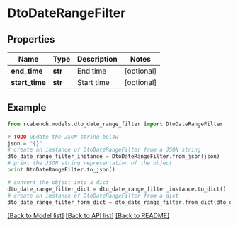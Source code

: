 # DtoDateRangeFilter


## Properties

Name | Type | Description | Notes
------------ | ------------- | ------------- | -------------
**end_time** | **str** | End time | [optional] 
**start_time** | **str** | Start time | [optional] 

## Example

```python
from rcabench.models.dto_date_range_filter import DtoDateRangeFilter

# TODO update the JSON string below
json = "{}"
# create an instance of DtoDateRangeFilter from a JSON string
dto_date_range_filter_instance = DtoDateRangeFilter.from_json(json)
# print the JSON string representation of the object
print DtoDateRangeFilter.to_json()

# convert the object into a dict
dto_date_range_filter_dict = dto_date_range_filter_instance.to_dict()
# create an instance of DtoDateRangeFilter from a dict
dto_date_range_filter_form_dict = dto_date_range_filter.from_dict(dto_date_range_filter_dict)
```
[[Back to Model list]](../README.md#documentation-for-models) [[Back to API list]](../README.md#documentation-for-api-endpoints) [[Back to README]](../README.md)


